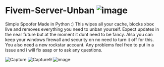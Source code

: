 # Fivem-Server-Unban                                              ![image](https://user-images.githubusercontent.com/116701630/198017571-2b5e803e-a037-4547-8796-50d45ec2a835.png)

Simple Spoofer Made in Python :) This wipes all your cache, blocks xbox live and removes everything you need to unban yourself.
Expect updates in the near future but at the moment it dont need to be fancy.
Also you can keep your windows firewall and security on no need to turn it off for this.
You also need a new rockstar account.
Any problems feel free to put in a issue and i will fix asap or to ask any questions.

![Capture](https://user-images.githubusercontent.com/116701630/198237379-f31e0d41-f376-4b18-b4c6-f0a2e50256b5.PNG)
![Capture9](https://user-images.githubusercontent.com/116701630/198208733-cf4b3441-54ad-4dd3-a273-daf39ddb71bc.PNG)
![image](https://user-images.githubusercontent.com/116701630/198018181-5a976f72-2158-4310-9c98-a8f32a7c8273.png)


